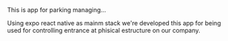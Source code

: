 This is app for parking managing...

Using expo react native as mainm stack we're developed this app for being used for controlling entrance at phisical estructure on our company.



